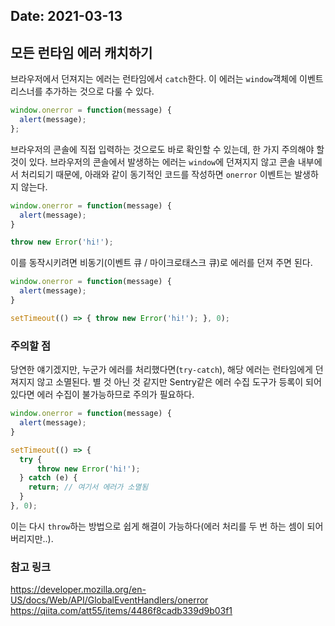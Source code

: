 Date: 2021-03-13
---

## 모든 런타임 에러 캐치하기

브라우저에서 던져지는 에러는 런타임에서 `catch`한다. 이 에러는 `window`객체에 이벤트 리스너를 추가하는 것으로 다룰 수 있다.

```js
window.onerror = function(message) {
  alert(message);
};
```

브라우저의 콘솔에 직접 입력하는 것으로도 바로 확인할 수 있는데, 한 가지 주의해야 할 것이 있다.
브라우저의 콘솔에서 발생하는 에러는 `window`에 던져지지 않고 콘솔 내부에서 처리되기 때문에, 아래와 같이 동기적인 코드를 작성하면 `onerror` 이벤트는 발생하지 않는다.

```js
window.onerror = function(message) {
  alert(message);
}

throw new Error('hi!');
```

이를 동작시키려면 비동기(이벤트 큐 / 마이크로태스크 큐)로 에러를 던져 주면 된다.

```js
window.onerror = function(message) {
  alert(message);
}

setTimeout(() => { throw new Error('hi!'); }, 0);
```

### 주의할 점
당연한 얘기겠지만, 누군가 에러를 처리했다면(`try-catch`), 해당 에러는 런타임에게 던져지지 않고 소멸된다.
별 것 아닌 것 같지만 Sentry같은 에러 수집 도구가 등록이 되어 있다면 에러 수집이 불가능하므로 주의가 필요하다.

```js
window.onerror = function(message) {
  alert(message);
}

setTimeout(() => {
  try {
	  throw new Error('hi!');
  } catch (e) {
    return; // 여기서 에러가 소멸됨
  }
}, 0);
```

이는 다시 `throw`하는 방법으로 쉽게 해결이 가능하다(에러 처리를 두 번 하는 셈이 되어 버리지만..).


### 참고 링크
https://developer.mozilla.org/en-US/docs/Web/API/GlobalEventHandlers/onerror
https://qiita.com/att55/items/4486f8cadb339d9b03f1
